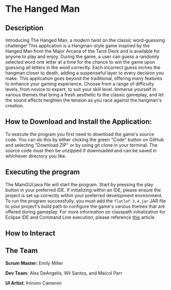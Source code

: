 # The Hanged Man
## Description
Introducing The Hanged Man, a modern twist on the classic word-guessing challenge! This application is a Hangman-style game inspired by the Hanged Man from the Major Arcana of the Tarot Deck and is available for anyone to play and enjoy. 
During the game, a user can guess a randomly selected word one letter at a time for the chance to win the game upon guessing all letters in the word correctly. Each incorrect guess inches the hangman closer to death, adding a suspenseful layer to every decision you make. 
This application goes beyond the traditional, offering many features to enhance your gaming experience. Choose from a range of difficulty levels, from novice to expert, to suit your skill level. Immerse yourself in various themes that bring a fresh aesthetic to the classic gameplay, and let the sound effects heighten the tension as you race against the hangman's creation.

## How to Download and Install the Application:

To execute the program you first need to download the game's source code. You can do this by either clicking the green "Code" button on GitHub and selecting "Download ZIP" or by using git clone in your terminal. The source code must then be unzipped if downloaded and can be saved in whichever directory you like.

## Executing the program

The MainGUI.java file will start the program. Start by pressing the play button in your preferred IDE. If initializing within an IDE, please ensure the project is set up correctly within your preferred development environment. To run the program successfully, you must add the `flatlaf-3.4.jar` JAR file to your project's build path to configure the game's various themes that are offered during gameplay. For more information on classpath initialization for Eclipse IDE and Command Line execution, please reference [this](https://www.geeksforgeeks.org/how-to-add-jar-file-to-classpath-in-java/) article.

## How to Interact

## The Team
**Scrum Master:** Emily Miller

**Dev Team:** Alex DeAngelis, Wil Santos, and Maicol Parr

**UI Artist:** Þórunn Cameron

